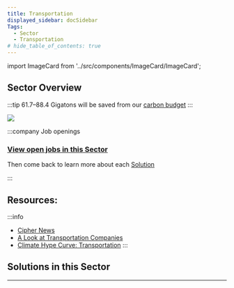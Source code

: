 ```yaml
---
title: Transportation
displayed_sidebar: docSidebar
Tags:
  - Sector
  - Transportation
# hide_table_of_contents: true
---
```

import ImageCard from '../src/components/ImageCard/ImageCard';

## Sector Overview

:::tip 61.7–88.4 Gigatons will be saved from our [carbon budget](/glossary/#carbon-budget)
:::

![](/../static/img/transportation.jpeg)

:::company Job openings
### [View open jobs in this Sector](https://climatebase.org/jobs?l=&q=&sectors=Transportation&p=0&remote=false)

Then come back to learn more about each [Solution](#solutions-in-this-sector)

<!--This is the best strategy to accelerate your expertise as a top candidate-->
:::

## Resources:

:::info
- [Cipher News](https://ciphernews.com/topics/transportation)
- [A Look at Transportation Companies](https://www.climatedrift.com/p/a-look-at-transportation-companies?utm_source=%2Fsearch%2Ftransportation&utm_medium=reader2)
- [Climate Hype Curve: Transportation](https://www.climatedrift.com/p/climate-hype-curve-transportation?utm_source=%2Fsearch%2Ftransportation&utm_medium=reader2)
:::

## Solutions in this Sector

<div style={{ display: 'flex', flexWrap: 'wrap'}}>

<ImageCard
  title="Bicycle Infrastructure"
  description="Infrastructure designed to support and encourage bicycle use for transportation."
  imageUrl="/img/bicycle-infrastructure.jpg"
  linkUrl="../solution-bicycle-infrastructure"
/>

<ImageCard
  title="Efficient Aviation"
  description="Advancements in aviation technology aimed at reducing fuel consumption and emissions."
  imageUrl="/img/electric-aircraft.jpg"
  linkUrl="../solution-efficient-aviation"
/>

<ImageCard
  title="Efficient Ocean Shipping"
  description="Innovations in ocean shipping to optimize fuel usage and minimize emissions."
  imageUrl="/img/efficient-ocean-shipping.png"
  linkUrl="../solution-efficient-ocean-shipping"
/>

<ImageCard
  title="Efficient Trucks"
  description="Technological improvements in trucking to increase fuel efficiency and decrease emissions."
  imageUrl="/img/fuel-efficient-trucks.jpg"
  linkUrl="../solution-efficient-trucks"
/>

<ImageCard
  title="Electric Bicycles"
  description="Bicycles powered by electric motors, providing emission-free transportation options."
  imageUrl="/img/electric-bicycles.jpg"
  linkUrl="../solution-electric-bicycles"
/>

<ImageCard
  title="Electric Cars"
  description="Vehicles powered by electric motors instead of internal combustion engines, reducing reliance on fossil fuels."
  imageUrl="/img/electric-car.jpg"
  linkUrl="../solution-electric-cars"
/>

<ImageCard
  title="Electric Trains"
  description="Railway systems utilizing electric power sources for sustainable transportation."
  imageUrl="/img/electric-train.jpg"
  linkUrl="../solution-electric-trains"
/>

<ImageCard
  title="High-Speed Rail"
  description="Development of fast and efficient rail systems for low-emission travel."
  imageUrl="/img/high-speed-rail.jpg"
  linkUrl="../solution-high-speed-rail"
/>

<ImageCard
  title="Hybrid Cars"
  description="Vehicles combining electric motors and traditional engines for enhanced fuel efficiency."
  imageUrl="/img/hybrid-car.jpg"
  linkUrl="../solution-hybrid-cars"
/>

<ImageCard
  title="Public Transit"
  description="Promotion and enhancement of mass transit systems for sustainable urban mobility."
  imageUrl="/img/public-transit.webp"
  linkUrl="../solution-public-transit"
/>

<ImageCard
  title="Telepresence"
  description="Remote communication technologies that enable virtual meetings and reduce travel-related emissions."
  imageUrl="/img/telepresence.png"
  linkUrl="../solution-telepresence"
/>

<ImageCard
  title="Walkable Cities"
  description="Urban design focused on creating pedestrian-friendly cities, reducing reliance on cars."
  imageUrl="/img/walkable-cities.webp"
  linkUrl="../solution-walkable-cities"
/>

<ImageCard
  title="Carpooling"
  description="A system where multiple individuals share a single vehicle for commuting or traveling together."
  imageUrl="/img/carpooling.png"
  linkUrl="../solution-carpooling"
/>

</div>

- - -

